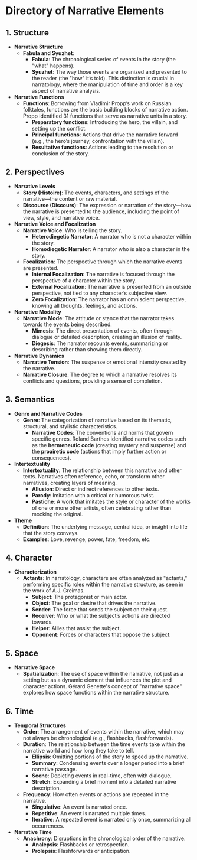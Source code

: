 # Directory of Narrative Elements

## 1. **Structure**
   - **Narrative Structure**
     - **Fabula and Syuzhet**:
       - **Fabula**: The chronological series of events in the story (the "what" happens).
       - **Syuzhet**: The way those events are organized and presented to the reader (the "how" it’s told). This distinction is crucial in narratology, where the manipulation of time and order is a key aspect of narrative analysis.
   - **Narrative Functions**
     - **Functions**: Borrowing from Vladimir Propp’s work on Russian folktales, functions are the basic building blocks of narrative action. Propp identified 31 functions that serve as narrative units in a story.
       - **Preparatory functions**: Introducing the hero, the villain, and setting up the conflict.
       - **Principal functions**: Actions that drive the narrative forward (e.g., the hero’s journey, confrontation with the villain).
       - **Resultative functions**: Actions leading to the resolution or conclusion of the story.

## 2. **Perspectives**
   - **Narrative Levels**
     - **Story (Histoire)**: The events, characters, and settings of the narrative—the content or raw material.
     - **Discourse (Discours)**: The expression or narration of the story—how the narrative is presented to the audience, including the point of view, style, and narrative voice.
   - **Narrative Voice and Focalization**
     - **Narrative Voice**: Who is telling the story.
       - **Heterodiegetic Narrator**: A narrator who is not a character within the story.
       - **Homodiegetic Narrator**: A narrator who is also a character in the story.
     - **Focalization**: The perspective through which the narrative events are presented.
       - **Internal Focalization**: The narrative is focused through the perspective of a character within the story.
       - **External Focalization**: The narrative is presented from an outside perspective, not tied to any character’s subjective view.
       - **Zero Focalization**: The narrator has an omniscient perspective, knowing all thoughts, feelings, and actions.
   - **Narrative Modality**
     - **Narrative Mode**: The attitude or stance that the narrator takes towards the events being described.
       - **Mimesis**: The direct presentation of events, often through dialogue or detailed description, creating an illusion of reality.
       - **Diegesis**: The narrator recounts events, summarizing or describing rather than showing them directly.
   - **Narrative Dynamics**
     - **Narrative Tension**: The suspense or emotional intensity created by the narrative.
     - **Narrative Closure**: The degree to which a narrative resolves its conflicts and questions, providing a sense of completion.

## 3. **Semantics**
   - **Genre and Narrative Codes**
     - **Genre**: The categorization of narrative based on its thematic, structural, and stylistic characteristics.
       - **Narrative Codes**: The conventions and norms that govern specific genres. Roland Barthes identified narrative codes such as the **hermeneutic code** (creating mystery and suspense) and the **proairetic code** (actions that imply further action or consequences).
   - **Intertextuality**
     - **Intertextuality**: The relationship between this narrative and other texts. Narratives often reference, echo, or transform other narratives, creating layers of meaning.
       - **Allusion**: Direct or indirect references to other texts.
       - **Parody**: Imitation with a critical or humorous twist.
       - **Pastiche**: A work that imitates the style or character of the works of one or more other artists, often celebrating rather than mocking the original.
   - **Theme**
     - **Definition**: The underlying message, central idea, or insight into life that the story conveys.
     - **Examples**: Love, revenge, power, fate, freedom, etc.

## 4. **Character**
   - **Characterization**
     - **Actants**: In narratology, characters are often analyzed as "actants," performing specific roles within the narrative structure, as seen in the work of A.J. Greimas.
       - **Subject**: The protagonist or main actor.
       - **Object**: The goal or desire that drives the narrative.
       - **Sender**: The force that sends the subject on their quest.
       - **Receiver**: Who or what the subject’s actions are directed towards.
       - **Helper**: Allies that assist the subject.
       - **Opponent**: Forces or characters that oppose the subject.

## 5. **Space**
   - **Narrative Space**
     - **Spatialization**: The use of space within the narrative, not just as a setting but as a dynamic element that influences the plot and character actions. Gérard Genette's concept of "narrative space" explores how space functions within the narrative structure.

## 6. **Time**
   - **Temporal Structures**
     - **Order**: The arrangement of events within the narrative, which may not always be chronological (e.g., flashbacks, flashforwards).
     - **Duration**: The relationship between the time events take within the narrative world and how long they take to tell.
       - **Ellipsis**: Omitting portions of the story to speed up the narrative.
       - **Summary**: Condensing events over a longer period into a brief narrative passage.
       - **Scene**: Depicting events in real-time, often with dialogue.
       - **Stretch**: Expanding a brief moment into a detailed narrative description.
     - **Frequency**: How often events or actions are repeated in the narrative.
       - **Singulative**: An event is narrated once.
       - **Repetitive**: An event is narrated multiple times.
       - **Iterative**: A repeated event is narrated only once, summarizing all occurrences.
   - **Narrative Time**
     - **Anachrony**: Disruptions in the chronological order of the narrative.
       - **Analepsis**: Flashbacks or retrospection.
       - **Prolepsis**: Flashforwards or anticipation.
